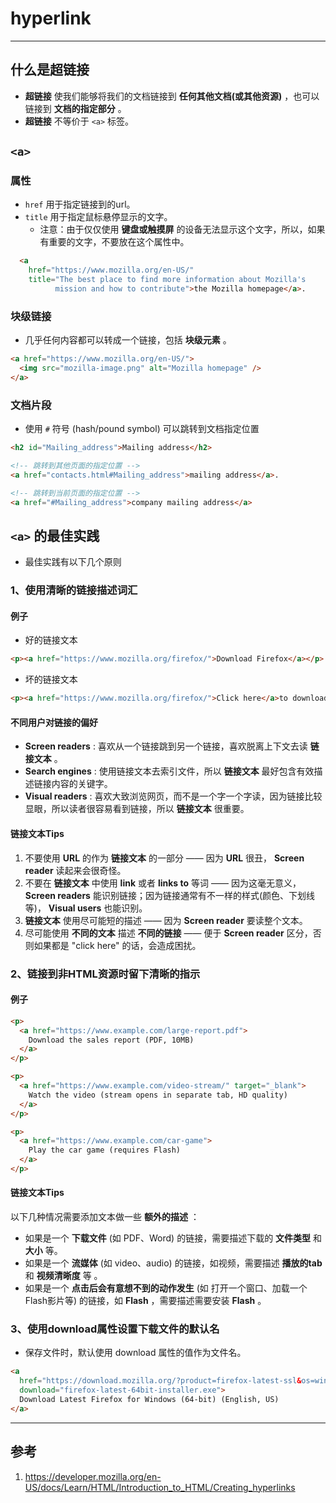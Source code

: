 # hyperlink

---

## 什么是超链接

- **超链接** 使我们能够将我们的文档链接到 **任何其他文档(或其他资源)** ，也可以链接到 **文档的指定部分** 。
- **超链接** 不等价于 `<a>` 标签。

## `<a>`

### 属性

- `href` 用于指定链接到的url。
- `title` 用于指定鼠标悬停显示的文字。
  - 注意：由于仅仅使用 **键盘或触摸屏** 的设备无法显示这个文字，所以，如果有重要的文字，不要放在这个属性中。

```html
  <a
    href="https://www.mozilla.org/en-US/"
    title="The best place to find more information about Mozilla's
          mission and how to contribute">the Mozilla homepage</a>.
```

### 块级链接

- 几乎任何内容都可以转成一个链接，包括 **块级元素** 。

```html
<a href="https://www.mozilla.org/en-US/">
  <img src="mozilla-image.png" alt="Mozilla homepage" />
</a>
```



### 文档片段

- 使用 `#` 符号 (hash/pound symbol) 可以跳转到文档指定位置

```html
<h2 id="Mailing_address">Mailing address</h2>

<!-- 跳转到其他页面的指定位置 -->
<a href="contacts.html#Mailing_address">mailing address</a>.

<!-- 跳转到当前页面的指定位置 -->
<a href="#Mailing_address">company mailing address</a>
```



## `<a>` 的最佳实践

- 最佳实践有以下几个原则

### 1、使用清晰的链接描述词汇

#### 例子

- 好的链接文本

```html
<p><a href="https://www.mozilla.org/firefox/">Download Firefox</a></p>
```

- 坏的链接文本

```html
<p><a href="https://www.mozilla.org/firefox/">Click here</a>to download Firefox</p>
```

#### 不同用户对链接的偏好

- **Screen readers** : 喜欢从一个链接跳到另一个链接，喜欢脱离上下文去读 **链接文本** 。
- **Search engines** : 使用链接文本去索引文件，所以 **链接文本** 最好包含有效描述链接内容的关键字。
- **Visual readers** : 喜欢大致浏览网页，而不是一个字一个字读，因为链接比较显眼，所以读者很容易看到链接，所以 **链接文本** 很重要。

#### 链接文本Tips

1. 不要使用 **URL** 的作为 **链接文本** 的一部分 —— 因为 **URL** 很丑， **Screen reader** 读起来会很奇怪。
2. 不要在 **链接文本** 中使用 **link** 或者 **links to** 等词 —— 因为这毫无意义， **Screen readers** 能识别链接；因为链接通常有不一样的样式(颜色、下划线等)， **Visual users** 也能识别。
3. **链接文本** 使用尽可能短的描述 —— 因为 **Screen reader** 要读整个文本。
4. 尽可能使用 **不同的文本** 描述 **不同的链接** —— 便于 **Screen reader** 区分，否则如果都是 "click here" 的话，会造成困扰。

### 2、链接到非HTML资源时留下清晰的指示

#### 例子

```html
<p>
  <a href="https://www.example.com/large-report.pdf">
    Download the sales report (PDF, 10MB)
  </a>
</p>

<p>
  <a href="https://www.example.com/video-stream/" target="_blank">
    Watch the video (stream opens in separate tab, HD quality)
  </a>
</p>

<p>
  <a href="https://www.example.com/car-game">
    Play the car game (requires Flash)
  </a>
</p>
```

#### 链接文本Tips

以下几种情况需要添加文本做一些 **额外的描述** ：

- 如果是一个 **下载文件** (如 PDF、Word) 的链接，需要描述下载的 **文件类型** 和 **大小** 等。
- 如果是一个 **流媒体** (如 video、audio) 的链接，如视频，需要描述 **播放的tab** 和 **视频清晰度** 等 。
- 如果是一个 **点击后会有意想不到的动作发生** (如 打开一个窗口、加载一个Flash影片等) 的链接，如 **Flash** ，需要描述需要安装 **Flash** 。

### 3、使用download属性设置下载文件的默认名

- 保存文件时，默认使用 download 属性的值作为文件名。

```html
<a
  href="https://download.mozilla.org/?product=firefox-latest-ssl&os=win64&lang=en-US"
  download="firefox-latest-64bit-installer.exe">
  Download Latest Firefox for Windows (64-bit) (English, US)
</a>
```











---

## 参考

1. https://developer.mozilla.org/en-US/docs/Learn/HTML/Introduction_to_HTML/Creating_hyperlinks